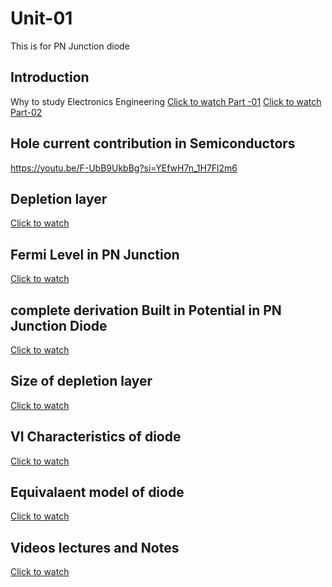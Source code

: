 # Unit-01
This is for PN Junction diode

## Introduction
Why to study Electronics Engineering
[Click to watch Part -01](https://youtu.be/tfgyGGsywVU?si=rnRm5TJpTgSUTpyJ)
[Click to watch Part-02](https://youtu.be/ZuBp3geGQsQ?si=fadOhIObHlcQ_HrI)

## Hole current contribution in Semiconductors
https://youtu.be/F-UbB9UkbBg?si=YEfwH7n_1H7Fl2m6
## Depletion layer
[Click to watch](https://www.youtube.com/live/t7lANkeQkLE?si=B7ak5Rw7MTGdn5-x)

## Fermi Level in PN Junction
[Click to watch](https://youtu.be/6mkxDoKzYOk?si=Awu91oWBCXTYcDLT)

## complete derivation Built in Potential in PN Junction Diode
[Click to watch ](https://youtu.be/JxC59HgF5Ws?si=IFfS8kSJsCVko0Ch)

## Size of depletion layer
[Click to watch](https://youtu.be/8Psoa5YRUkA?si=gYxl6XnV5AgHdgDA)

## VI Characteristics of diode
[Click to watch](https://www.youtube.com/live/fkEUNnC5cCM?si=4S-I_0lQ1ed79mKa)


## Equivalaent model of diode
[Click to watch](https://www.youtube.com/live/2uza4qkaXQk?si=2WWI5tuhxt6G4u79)

## Videos lectures and Notes
[Click to watch](https://docs.google.com/document/d/1RtcY2vmKSOJgMpbbOF4eW88gAfgN6zxu4g9YWIx2kTw/edit?usp=sharing)


